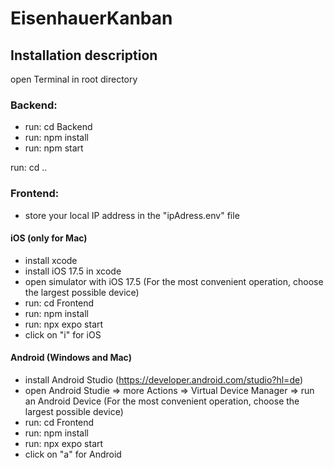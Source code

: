 # EisenhauerKanban

## Installation description

open Terminal in root directory

### Backend:

- run: cd Backend
- run: npm install
- run: npm start

run: cd ..

### Frontend:

- store your local IP address in the "ipAdress.env" file

####  iOS (only for Mac)

- install xcode
- install iOS 17.5 in xcode
- open simulator with iOS 17.5 (For the most convenient operation, choose the largest possible device)
- run: cd Frontend
- run: npm install
- run: npx expo start
- click on "i" for iOS

#### Android (Windows and Mac)

- install Android Studio (https://developer.android.com/studio?hl=de)
- open Android Studie => more Actions => Virtual Device Manager => run an Android Device (For the most convenient operation, choose the largest possible device)
- run: cd Frontend
- run: npm install
- run: npx expo start
- click on "a" for Android
